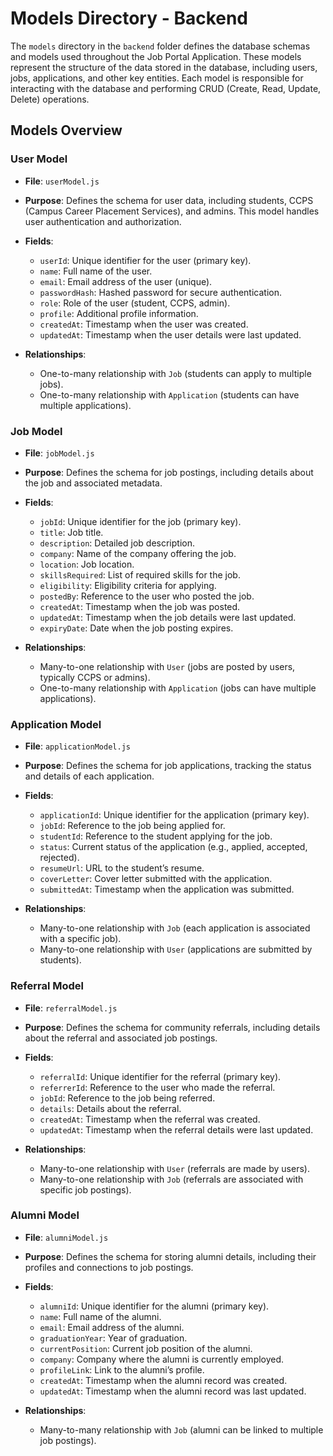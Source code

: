 

# Models Directory - Backend

The `models` directory in the `backend` folder defines the database schemas and models used throughout the Job Portal Application. These models represent the structure of the data stored in the database, including users, jobs, applications, and other key entities. Each model is responsible for interacting with the database and performing CRUD (Create, Read, Update, Delete) operations.

## Models Overview

### User Model

- **File**: `userModel.js`

- **Purpose**: Defines the schema for user data, including students, CCPS (Campus Career Placement Services), and admins. This model handles user authentication and authorization.

- **Fields**:
  - `userId`: Unique identifier for the user (primary key).
  - `name`: Full name of the user.
  - `email`: Email address of the user (unique).
  - `passwordHash`: Hashed password for secure authentication.
  - `role`: Role of the user (student, CCPS, admin).
  - `profile`: Additional profile information.
  - `createdAt`: Timestamp when the user was created.
  - `updatedAt`: Timestamp when the user details were last updated.

- **Relationships**:
  - One-to-many relationship with `Job` (students can apply to multiple jobs).
  - One-to-many relationship with `Application` (students can have multiple applications).

### Job Model

- **File**: `jobModel.js`

- **Purpose**: Defines the schema for job postings, including details about the job and associated metadata.

- **Fields**:
  - `jobId`: Unique identifier for the job (primary key).
  - `title`: Job title.
  - `description`: Detailed job description.
  - `company`: Name of the company offering the job.
  - `location`: Job location.
  - `skillsRequired`: List of required skills for the job.
  - `eligibility`: Eligibility criteria for applying.
  - `postedBy`: Reference to the user who posted the job.
  - `createdAt`: Timestamp when the job was posted.
  - `updatedAt`: Timestamp when the job details were last updated.
  - `expiryDate`: Date when the job posting expires.

- **Relationships**:
  - Many-to-one relationship with `User` (jobs are posted by users, typically CCPS or admins).
  - One-to-many relationship with `Application` (jobs can have multiple applications).

### Application Model

- **File**: `applicationModel.js`

- **Purpose**: Defines the schema for job applications, tracking the status and details of each application.

- **Fields**:
  - `applicationId`: Unique identifier for the application (primary key).
  - `jobId`: Reference to the job being applied for.
  - `studentId`: Reference to the student applying for the job.
  - `status`: Current status of the application (e.g., applied, accepted, rejected).
  - `resumeUrl`: URL to the student’s resume.
  - `coverLetter`: Cover letter submitted with the application.
  - `submittedAt`: Timestamp when the application was submitted.

- **Relationships**:
  - Many-to-one relationship with `Job` (each application is associated with a specific job).
  - Many-to-one relationship with `User` (applications are submitted by students).

### Referral Model

- **File**: `referralModel.js`

- **Purpose**: Defines the schema for community referrals, including details about the referral and associated job postings.

- **Fields**:
  - `referralId`: Unique identifier for the referral (primary key).
  - `referrerId`: Reference to the user who made the referral.
  - `jobId`: Reference to the job being referred.
  - `details`: Details about the referral.
  - `createdAt`: Timestamp when the referral was created.
  - `updatedAt`: Timestamp when the referral details were last updated.

- **Relationships**:
  - Many-to-one relationship with `User` (referrals are made by users).
  - Many-to-one relationship with `Job` (referrals are associated with specific job postings).

### Alumni Model

- **File**: `alumniModel.js`

- **Purpose**: Defines the schema for storing alumni details, including their profiles and connections to job postings.

- **Fields**:
  - `alumniId`: Unique identifier for the alumni (primary key).
  - `name`: Full name of the alumni.
  - `email`: Email address of the alumni.
  - `graduationYear`: Year of graduation.
  - `currentPosition`: Current job position of the alumni.
  - `company`: Company where the alumni is currently employed.
  - `profileLink`: Link to the alumni’s profile.
  - `createdAt`: Timestamp when the alumni record was created.
  - `updatedAt`: Timestamp when the alumni record was last updated.

- **Relationships**:
  - Many-to-many relationship with `Job` (alumni can be linked to multiple job postings).



